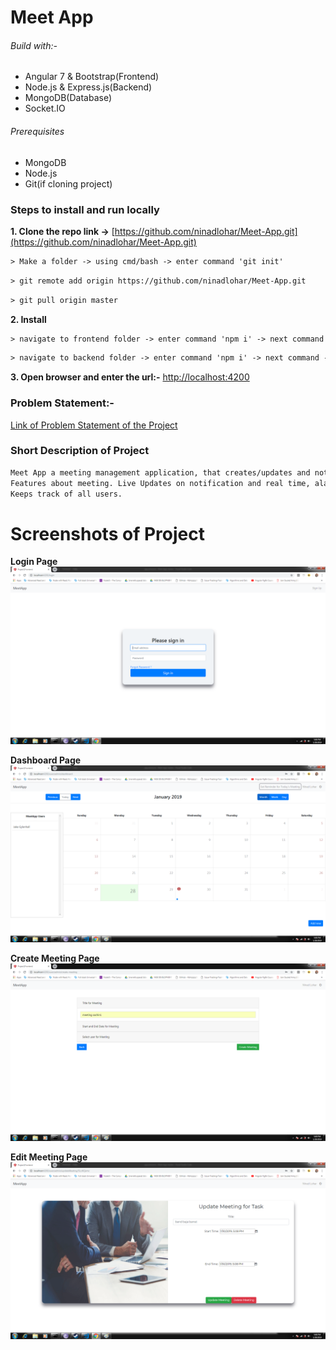 # Meet App

###### Build with:-
- Angular 7 & Bootstrap(Frontend)
- Node.js & Express.js(Backend)
- MongoDB(Database)
- Socket.IO

###### Prerequisites
- MongoDB
- Node.js
- Git(if cloning project)

### Steps to install and run locally
**1. Clone the repo link ->** [https://github.com/ninadlohar/Meet-App.git](https://github.com/ninadlohar/Meet-App.git)
````html
> Make a folder -> using cmd/bash -> enter command 'git init'
````
````html
> git remote add origin https://github.com/ninadlohar/Meet-App.git
````
````html
> git pull origin master
````
**2. Install**
````html
> navigate to frontend folder -> enter command 'npm i' -> next command -> 'ng serve'
````
````html
> navigate to backend folder -> enter command 'npm i' -> next command -> 'nodemon app'
````
**3. Open browser and enter the url:-** [http://localhost:4200](http://localhost:4200)

### Problem Statement:-
[Link of Problem Statement of the Project](https://s3-ap-southeast-1.amazonaws.com/edwisor-india-bucket/projects/web/web03/Web030102+-+Meeting+Planner.pdf)

### Short Description of Project
```html
Meet App a meeting management application, that creates/updates and notify users about meeting.
Features about meeting. Live Updates on notification and real time, alarm notifcation with snooze functionality.
Keeps track of all users.
```

# Screenshots of Project

**Login Page**![Screenshot](https://github.com/ninadlohar/Meet-App/blob/master/project1-frontend/src/assets/login.png)

**Dashboard Page** ![Screenshot](https://github.com/ninadlohar/Meet-App/blob/master/project1-frontend/src/assets/dashboard.png)

**Create Meeting Page** ![Screenshot](https://github.com/ninadlohar/Meet-App/blob/master/project1-frontend/src/assets/createMeeting.png)

**Edit Meeting Page** ![Screenshot](https://github.com/ninadlohar/Meet-App/blob/master/project1-frontend/src/assets/updatemeeting.png)
